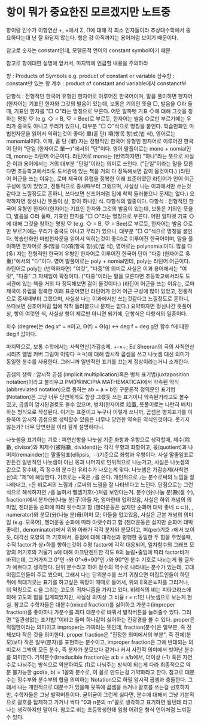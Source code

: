 # 항이 뭐가 중요한진 모르겠지만 노트중

항이랑 인수가 이항연산 +, ×에서 Σ, Π에 대해 각 최소 인자들이라 추상대수학에서 중요하다는대 난 잘 와닫지 않는다. 항은 걍 아직까지는 용어처럼 보이기 때문이다.

참고로 숫자는 constant인데, 모델론적 언어의 constant symbol이기 때문

참고로 항에대한 설명에 앞서서, 마지막에 언급할 내용을 주의하라

항 : Products of Symbols
e.g. product of constant or variable
상수항 : constant만 있는 항
계수 : product of constant and variable에서 constanct부

단항식 : 전형적인 한국어 유형인 한자어로 이루어진 한국어이며, 말을 풀이하면 한자어(한자어는 기표인 한자와 그것의 발음이 있는데, 보통은 기의인 뜻을 □, 발음을 ○라 둘때, 기표인 한자를 "□ ○"라는 명칭으로 부른다. 어떤 알파벳 기표 ◇에 대해 그것을 칭하는 명칭 ♡ (e.g. ◇ = B, ♡ = Bee)로 부르듯, 한자어는 발음 ○로만 부르기에는 우리가 중국도 아니고 무리가 있으니, 대부분 "□ ○"식으로 명칭을 붙인다. 학습만화인 마법천자문을 읽어서 익히는것이 좋다) 單(홑 단) 項(항목 항)式(법 식), 영어로는 monomial이다. 이때, 홑 단 (單) 자는 전형적인 한국어 유형인 한자어로 이루어진 한국어 단어 "단일 (한자어로 單一)"에서의 "단"이다. 영어 말풀이로는 mono + nomial인데, mono는 라틴어 어근이다. 라틴어로 mono는 (번역하자면) "하나"라는 뜻으로 사실은 이과 용어에서는 거의 대부분 "단일"이라는 의미로 쓰인다. ("단일"이라는 말을 모른다면 초등학교에서라도 도서관에 있는 책을 거의 다 정독해보면 감이 올것이다.) (라틴어 어근을 쓰는 이유는, 로마 제국이 유럽을 정복한 이래 표준어였던 라틴어가 언어 어근 구성에 많이 있었고, 전통적으로 중새때부터 그랬으며, 사실상 나는 이과에서만 쓰는것같다고 느낄정도로 흔하니, 쓰다보면 신조어처럼 입에 착착 들러붙으니 문제는 없다.) 요약하자면 정신나간 뜻풀이 상, 항이 하나인 식. 다항식의 일종이다.
다항식 : 전형적인 한국어 유형인 한자어(한자어는 기표인 한자와 그것의 발음이 있는데, 보통은 기의인 뜻을 □, 발음을 ○라 둘때, 기표인 한자를 "□ ○"라는 명칭으로 부른다. 어떤 알파벳 기표 ◇에 대해 그것을 칭하는 명칭 ♡ (e.g. ◇ = B, ♡ = Bee)로 부르듯, 한자어는 발음 ○로만 부르기에는 우리가 중국도 아니고 무리가 있으니, 대부분 "□ ○"식으로 명칭을 붙인다. 학습만화인 마법천자문을 읽어서 익히는것이 좋다)로 이루어진 한국어이며, 말을 풀이하면 한자어로 多(많을 다)項(항목 항)式(법 식), 영어로는 polynomial이다. 많을 다 (多) 자는 전형적인 한국어 유형인 한자어로 이루어진 한국어 단어 "다중 (한자어로 多重)"에서의 "다"이다. 영어 말풀이로는 poly + nomial인데, poly는 라틴어 어근이다. 라틴어로 poly는 (번역하자면) "여럿", "다중"의 의미로 사실은 이과 용어에서는 "여럿", "다중" 그 자체임이 확정이다. ("다중"이라는 말을 모른다면 초등학교에서라도 도서관에 있는 책을 거의 다 정독해보면 감이 올것이다.) (라틴어 어근을 쓰는 이유는, 로마 제국이 유럽을 정복한 이래 표준어였던 라틴어가 언어 어근 구성에 많이 있었고, 전통적으로 중새때부터 그랬으며, 사실상 나는 이과에서만 쓰는것같다고 느낄정도로 흔하니, 쓰다보면 신조어처럼 입에 착착 들러붙으니 문제는 없다.) 요약하자면 정신나간 뜻풀이 상, 항이 여럿인 식, 사실상 항이 제로만 아니면 되기에, 단항식은 다항식의 일종이다.

차수 (degree)는 deg xⁿ = n이고, Θ(f) = Θ(g) ↔ deg f = deg g인 함수 f에 대한 deg f 값이다.

마지막으로, 보통 수학에서는 사칙연산(가감승제, +-×÷; Ed Sheeran의 곡의 사칙연산시리즈 엘범 커버 그림이 이렇다 ㅋㅋ)에 대해 암시적 곱셈을 쓰고 나눗셈 대신 의미가 동일한 분수를 사용한다. 그러니까 일반적인 표기를 끄는게 정상이라는거니 소개한다.

곱셈의 생략 : 암시적 곱셈 (implicit multiplication)혹은 병치 표기법(juxtaposition notation)이라고 불리우고 PM(PRINCIPIA MATHEMATICA)에서 약속된 약식(abbreviated notation)으로 통하는 ab = a × b인 구문론적 정의문인 표기법(Notation)은 그냥 너무 당연하게도 항상 그랬듯 쓰는 표기이니 약속된거라고도 볼수 있고, 곱셈이 암시된걸로도 볼수 있으며, 병치(한자어로 竝置, 뜻풀이로는 나란히 배치)하는 형식으로 작성된다. 이거는 표준이고 누구나 이렇게 쓰니까, 곱셈은 병치표기를 이용하여 암시적 곱셈으로 생략할수 있음은 너무나 당연한 약속된 약식인것이다. 웃기지 않는가? 너무 당연한걸 이리 길게 설명하다니.

나눗셈을 표기하는 기호 : 피연산항을 나눗심 기준 좌항과 우항으로 생각할때, 제수(除數, divisor)와 피제수(被除數, dividend)는 각각 우항과 좌항이고, 몫(quotient)과 나머지(remainder)는 말줄임표(ellipsis, ⋯)기준으로 좌항과 우항이다. 사실 말줄임표로 만든건 일반적인 나눗셈이 아닌 몫과 나머지로 인위적으로 나눈거고, 사실은 나눗셈의 값으로 장수비, 즉 정수의 분수인 유리수가 나오는게 맞다. 나눗셈은 가감승제(사칙연산)의 "제"에 해당한다. 기호로는 `÷`혹은 `/`를 쓴다. 개인적으로 `/`는 분수로써의 느낌을 잘 나타내고, `÷`은 비로써의 느낌과 `/`로써의 느낌을 잘 나타낸다고 느낀다. 단점으로는 그런식으로 해석하자면 `/`를 눕혀서 뺄셈기호(-)처럼 보인다는거. 분수(分(나눌 분)數(셀 수), fraction)에서 분자(分(나눌 분)子(아들 자; 엄마한태 업혀있음, 사실은 하위 개념의 의미임, 젠더운동 순화에 따라 윗수라고 함 (젠더운동은 싫지만 순화어 대박 좋네 ㄷㄷ)), , numerator)와 분모(分(나눌 분)母(어미 모; 아들을 업고있음, 사실은 근본 개넘의 의미임 (e.g. 모국어), 젠더운동 순화에 따라 아랫수라고 함 (젠더운동은 싫지만 순화어 대박 좋네)), denominator)에서 위와 아래가 각각 분자와 분모이고, 퍼(per)기호 `/`에서 보이듯, 대각선 모양의 퍼 기호에서, 중점에 대해 대각선과 평행한 동일한 두 힘을 주었을때, 수직 factor가 상•하를 향하는것이 수평 factor에 각각 대응되어, 일차함수의 그래프 모양의 저기호의 기울기 a에 대해 아크탄젠트한 각도 θ의 늘림•줄임에 따라 factor비가 바뀌는데, 그거가지고 0°인 `÷`와 0°<θ<90°인 `/`와 90°인 분수 기호로 나뉘는게 참 글자가 예쁘다고 생각한다. 단위 분수라고 하여 정수의 역수로 나타내는 분수가 있는데, 고대 이집트인들이 주로 썼으며, 그래서 나는 단위분수를 쓰기 귀찮으면 이집트인들이 하던 위에 짝대기긋는 표기를 하고싶은 욕망이 때때로 들어서, 위의 E혹은ㅌ자를 그리거나, 더 약칭으로 ㄷ을 그리는 고도의 귀차니즘을 가지고 있다. 비례식의 비는 피타고라스에 의해 고도의 힘을 입게되었지만, 사실상 의미상 그 비율 r = r:1인 나눗셈으로 보는게 현실. 참고로 수학자들은 대분수(mixed fraction)를 싫어하고 가분수(improper fraction)를 좋아하니 가분수를 죄다 대분수로 바꿔서 발작버튼을 눌러줄수 있다. 그러면 "일관성없는 표기법!"이라고 들며 하나같이 싫어하는 진광경을 볼 수 있다. proper은 적절한이라는 의미이고 improper는 가짜라는 뜻인데, fraction(분수)은 일부분, 즉 전체보다 작은 것을 의미한다. proper fraction은 "진정한 의미에서의 부분", 즉 전체(분모)보다 작은 일부(분자)를 표현하는 분수이고, improper fraction은 그에 반대되는 의미로서 그밖의 모든 분수, 즉 분자가 분모보다 같거나 커서 사전적 의미에서 벗어난 분수를 의미한다. 기약분수(Irreducible fraction)는 a:b = a/b에서, 더이상 (-1) 혹은 자연수로 나눠주는 방식으로 약분하여도 (1)로 나눠주는 방식이 되는게 다라 최종적으로 약분 불가능한 gcd(a, b) = 1꼴의 분수로, 이 꼴로 만드는걸 기약화라고 한다. 참고로 대분수는 정수부와 분수부의 합을 의미하는 Notation으로 하필 암시적 곱셈과 충돌한다. 그래서 나는 개인적으로 대분수가 있을때 뒷쪽에 곱셈을 쓰거나 괄호를 쓰는걸 선호하지만, 수학자들은 그냥 발작버튼이다. 굳이굳이 그런게 싫다면, 분수에 대해서 그냥 기본적으로 괄호를 탑제하고 가거나 싹다 "0과 n분의 m"꼴로 생각하고 표기하면 될텐데 라고 나는 생각하지만 말이다. 참고로 비는 초등학생한태 엄청 어려운 형식 언어처럼 느껴질수 있다.